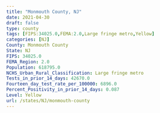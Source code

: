 ```yaml
---
title: "Monmouth County, NJ"
date: 2021-04-30
draft: false
type: county
tags: [FIPS:34025.0,FEMA:2.0,Large fringe metro,Yellow]
categories: [NJ]
County: Monmouth County
State: NJ
FIPS: 34025.0
FEMA_Region: 2.0
Population: 618795.0
NCHS_Urban_Rural_Classification: Large fringe metro
Tests_in_prior_14_days: 42670.0
Fourteen_day_test_rate_per_100000: 6896.0
Percent_Positivity_in_prior_14_days: 0.087
Level: Yellow
url: /states/NJ/monmouth-county
---
```



